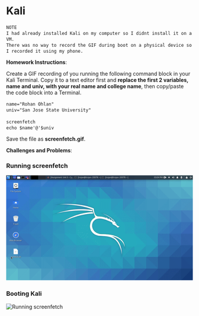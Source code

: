 # Kali

```
NOTE
I had already installed Kali on my computer so I didnt install it on a VM. 
There was no way to record the GIF during boot on a physical device so I recorded it using my phone.
```
**Homework Instructions**: 

Create a GIF recording of you running the following command block in your Kali Terminal. Copy it to a text editor first and **replace the first 2 variables, name and univ, with your real name and college name**, then copy/paste the code block into a Terminal. 

```
name="Rohan Ohlan"
univ="San Jose State University"

screenfetch
echo $name'@'$univ
```

Save the file as **screenfetch.gif**.

**Challenges and Problems**: 
### Running screenfetch
<img src="screenfetch.gif" alt="Running screenfetch">

### Booting Kali
<img src="boot.gif" alt="Running screenfetch">


